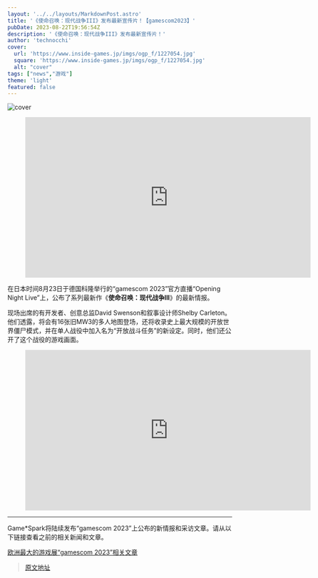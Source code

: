 ```yaml
---
layout: '../../layouts/MarkdownPost.astro'
title: '《使命召唤：现代战争III》发布最新宣传片！【gamescom2023】'
pubDate: 2023-08-22T19:56:54Z
description: '《使命召唤：现代战争III》发布最新宣传片！'
author: 'technocchi'
cover:
  url: 'https://www.inside-games.jp/imgs/ogp_f/1227054.jpg'
  square: 'https://www.inside-games.jp/imgs/ogp_f/1227054.jpg'
  alt: "cover"
tags: ["news","游戏"]
theme: 'light'
featured: false
---
```


![cover](https://www.inside-games.jp/imgs/ogp_f/1227054.jpg)

<figure class="ctms-editor-youtube"><iframe src="https://www.youtube.com/embed/6Jbx1DR7Rag?rel=0" width="640" height="360" max-width="100%" frameborder="0" allow="accelerometer; autoplay; encrypted-media; gyroscope; picture-in-picture" allowfullscreen=""></iframe></figure>
<p>在日本时间8月23日于德国科隆举行的“gamescom 2023”官方直播“Opening Night Live”上，公布了系列最新作《<b>使命召唤：现代战争III</b>》的最新情报。</p>
<p>现场出席的有开发者、创意总监David Swenson和叙事设计师Shelby Carleton。他们透露，将会有16张旧MW3的多人地图登场，还将收录史上最大规模的开放世界僵尸模式，并在单人战役中加入名为“开放战斗任务”的新设定。同时，他们还公开了这个战役的游戏画面。</p>
<figure class="ctms-editor-youtube"><iframe src="https://www.youtube.com/embed/elxQDhW1O5o?rel=0" width="640" height="360" max-width="100%" frameborder="0" allow="accelerometer; autoplay; encrypted-media; gyroscope; picture-in-picture" allowfullscreen=""></iframe></figure>
<hr>
<p>Game*Spark将陆续发布“gamescom 2023”上公布的新情报和采访文章。请从以下链接查看之前的相关新闻和文章。</p>
<a href="https://www.gamespark.jp/special/778/recent/gamescom+2023" class="btn w" rel="nofollow noopener" target="_blank">欧洲最大的游戏展“gamescom 2023”相关文章</a>

>[原文地址](https://www.inside-games.jp/article/2023/08/23/148017.html)  